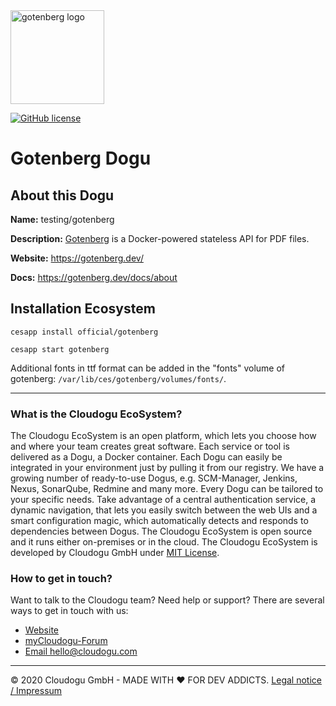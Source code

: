 <img src="https://gotenberg.dev/img/logo_jed.png" alt="gotenberg logo" height="150px">


[![GitHub license](https://img.shields.io/github/license/cloudogu/scm.svg)](https://github.com/cloudogu/gotenberg/blob/develop/LICENSE)

# Gotenberg Dogu

## About this Dogu

**Name:** testing/gotenberg

**Description:** [Gotenberg](https://gotenberg.dev/) is a Docker-powered stateless API for PDF files.

**Website:** https://gotenberg.dev/

**Docs:** https://gotenberg.dev/docs/about

## Installation Ecosystem
```
cesapp install official/gotenberg

cesapp start gotenberg
```

Additional fonts in ttf format can be added in the "fonts" volume of gotenberg: `/var/lib/ces/gotenberg/volumes/fonts/`.

---
### What is the Cloudogu EcoSystem?
The Cloudogu EcoSystem is an open platform, which lets you choose how and where your team creates great software. Each service or tool is delivered as a Dogu, a Docker container. Each Dogu can easily be integrated in your environment just by pulling it from our registry. We have a growing number of ready-to-use Dogus, e.g. SCM-Manager, Jenkins, Nexus, SonarQube, Redmine and many more. Every Dogu can be tailored to your specific needs. Take advantage of a central authentication service, a dynamic navigation, that lets you easily switch between the web UIs and a smart configuration magic, which automatically detects and responds to dependencies between Dogus. The Cloudogu EcoSystem is open source and it runs either on-premises or in the cloud. The Cloudogu EcoSystem is developed by Cloudogu GmbH under [MIT License](https://cloudogu.com/license.html).

### How to get in touch?
Want to talk to the Cloudogu team? Need help or support? There are several ways to get in touch with us:

* [Website](https://cloudogu.com)
* [myCloudogu-Forum](https://forum.cloudogu.com/topic/34?ctx=1)
* [Email hello@cloudogu.com](mailto:hello@cloudogu.com)

---
&copy; 2020 Cloudogu GmbH - MADE WITH :heart:&nbsp;FOR DEV ADDICTS. [Legal notice / Impressum](https://cloudogu.com/imprint.html)
